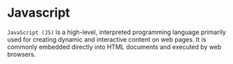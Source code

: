 # Javascript 

```JavaScript (JS)``` is a high-level, interpreted programming language primarily used for creating dynamic and interactive content on web pages. It is commonly embedded directly into HTML documents and executed by web browsers.
